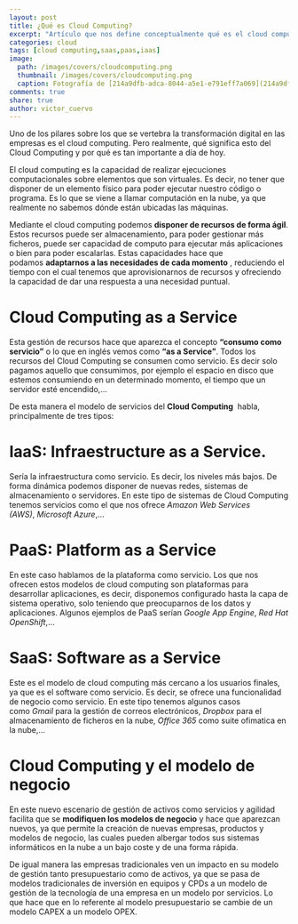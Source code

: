 ```yaml
---
layout: post
title: ¿Qué es Cloud Computing?
excerpt: "Artículo que nos define conceptualmente qué es el cloud computing y cuales son sus modelos de servicio: IaaS, PaaS y SaaS."
categories: cloud
tags: [cloud computing,saas,paas,iaas]
image:
  path: /images/covers/cloudcomputing.png
  thumbnail: /images/covers/cloudcomputing.png
  caption: Fotografía de [214a9dfb-adca-8044-a5e1-e791eff7a069](214a9dfb-adca-8044-a5e1-e791eff7a069)
comments: true
share: true
author: victor_cuervo
---
```


Uno de los pilares sobre los que se vertebra la transformación digital en las empresas es el cloud computing. Pero realmente, qué significa esto del Cloud Computing y por qué es tan importante a día de hoy.


El cloud computing es la capacidad de realizar ejecuciones computacionales sobre elementos que son virtuales. Es decir, no tener que disponer de un elemento físico para poder ejecutar nuestro código o programa. Es lo que se viene a llamar computación en la nube, ya que realmente no sabemos dónde están ubicadas las máquinas.


Mediante el cloud computing podemos **disponer de recursos de forma ágil**. Estos recursos puede ser almacenamiento, para poder gestionar más ficheros, puede ser capacidad de computo para ejecutar más aplicaciones o bien para poder escalarlas. Estas capacidades hace que podamos **adaptarnos a las necesidades de cada momento** , reduciendo el tiempo con el cual tenemos que aprovisionarnos de recursos y ofreciendo la capacidad de dar una respuesta a una necesidad puntual.


# Cloud Computing as a Service


Esta gestión de recursos hace que aparezca el concepto **“consumo como servicio”** o lo que en inglés vemos como **“as a Service”**. Todos los recursos del Cloud Computing se consumen como servicio. Es decir solo pagamos aquello que consumimos, por ejemplo el espacio en disco que estemos consumiendo en un determinado momento, el tiempo que un servidor esté encendido,…


De esta manera el modelo de servicios del **Cloud Computing**  habla, principalmente de tres tipos:


# IaaS: Infraestructure as a Service.


Sería la infraestructura como servicio. Es decir, los niveles más bajos. De forma dinámica podemos disponer de nuevas redes, sistemas de almacenamiento o servidores. En este tipo de sistemas de Cloud Computing tenemos servicios como el que nos ofrece _Amazon Web Services (AWS)_, _Microsoft Azure_,…


# PaaS: Platform as a Service


En este caso hablamos de la plataforma como servicio. Los que nos ofrecen estos modelos de cloud computing son plataformas para desarrollar aplicaciones, es decir, disponemos configurado hasta la capa de sistema operativo, solo teniendo que preocuparnos de los datos y aplicaciones. Algunos ejemplos de PaaS serían _Google App Engine_, _Red Hat OpenShift_,…


# SaaS: Software as a Service


Este es el modelo de cloud computing más cercano a los usuarios finales, ya que es el software como servicio. Es decir, se ofrece una funcionalidad de negocio como servicio. En este tipo tenemos algunos casos como _Gmail_ para la gestión de correos electrónicos, _Dropbox_ para el almacenamiento de ficheros en la nube, _Office 365_ como suite ofimatica en la nube,…


# Cloud Computing y el modelo de negocio


En este nuevo escenario de gestión de activos como servicios y agilidad facilita que se **modifiquen los modelos de negocio** y hace que aparezcan nuevos, ya que permite la creación de nuevas empresas, productos y modelos de negocio, las cuales pueden albergar todos sus sistemas informáticos en la nube a un bajo coste y de una forma rápida.


De igual manera las empresas tradicionales ven un impacto en su modelo de gestión tanto presupuestario como de activos, ya que se pasa de modelos tradicionales de inversión en equipos y CPDs a un modelo de gestión de la tecnología de una empresa en un modelo por servicios. Lo que hace que en lo referente al modelo presupuestario se cambie de un modelo CAPEX a un modelo OPEX.

